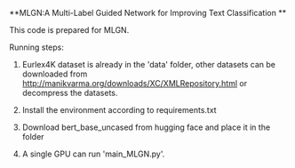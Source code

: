 **MLGN:A Multi-Label Guided Network for Improving Text Classification
**





This code is prepared for MLGN.



Running steps:

1. Eurlex4K dataset is already in the 'data' folder, other datasets can be downloaded from http://manikvarma.org/downloads/XC/XMLRepository.html or decompress the datasets.

2. Install the environment according to requirements.txt

3. Download bert_base_uncased from hugging face and place it in the folder

4. A single GPU can run 'main_MLGN.py'.

